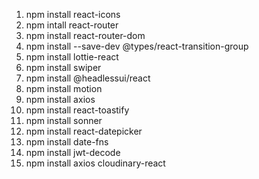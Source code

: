 1. npm install react-icons
2. npm intall react-router
3. npm install react-router-dom
4. npm install --save-dev @types/react-transition-group
5. npm install lottie-react
6. npm install swiper
7. npm install @headlessui/react
8. npm install motion
9. npm install axios
10. npm install react-toastify
11. npm install sonner
12. npm install react-datepicker
13. npm install date-fns
14. npm install jwt-decode
15. npm install axios cloudinary-react
